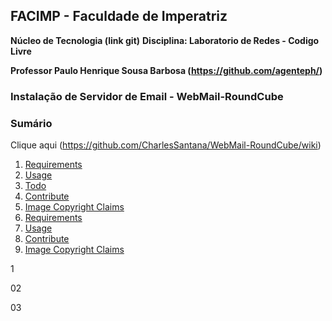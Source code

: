 ## FACIMP - Faculdade de Imperatriz
**Núcleo de Tecnologia (link git)**
**Disciplina: Laboratorio de Redes - Codigo Livre**

**Professor  Paulo Henrique Sousa Barbosa (https://github.com/agenteph/)**
 
### Instalação de Servidor de Email - WebMail-RoundCube
 
### Sumário

Clique aqui (https://github.com/CharlesSantana/WebMail-RoundCube/wiki)


<ol>
<li><a href="#https://github.com/CharlesSantana/Linux/wiki/01-Instala%C3%A7%C3%A3o-de-Server-Linux-Ubuntu">Requirements</a></li>
<li><a href="#usage">Usage</a></li>
<li><a href="#todo">Todo</a></li>
<li><a href="#contribute">Contribute</a></li>
<li><a href="#image-copyright-claims">Image Copyright Claims</a></li>
<li><a href="#1">Requirements</a></li>
<li><a href="#02">Usage</a></li>
<li><a href="#03>Todo</a></li>
<li><a href="#03">Contribute</a></li>
<li><a href="#image-copyright-claims">Image Copyright Claims</a></li>
</ol>





















1














02





























03

